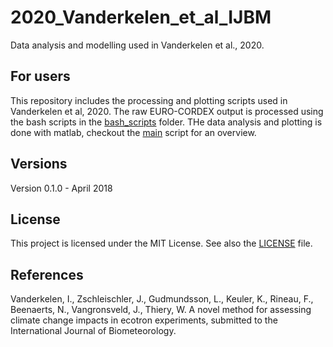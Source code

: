 # 2020_Vanderkelen_et_al_IJBM

Data analysis and modelling used in Vanderkelen et al., 2020. 


## For users
This repository includes the processing and plotting scripts used in Vanderkelen et al, 2020. 
The raw EURO-CORDEX output is processed using the bash scripts in the [bash_scripts](/bash_scripts) folder. 
THe data analysis and plotting is done with matlab, checkout the [main](main.m) script for an overview. 

## Versions
Version 0.1.0 - April 2018  

## License
This project is licensed under the MIT License. See also the 
[LICENSE](LICENSE) 
file.

## References
Vanderkelen, I., Zschleischler, J., Gudmundsson, L., Keuler, K., Rineau, F., Beenaerts, N., Vangronsveld, J., Thiery, W. A novel method for assessing climate change impacts in ecotron experiments, submitted to the International Journal of Biometeorology.     

